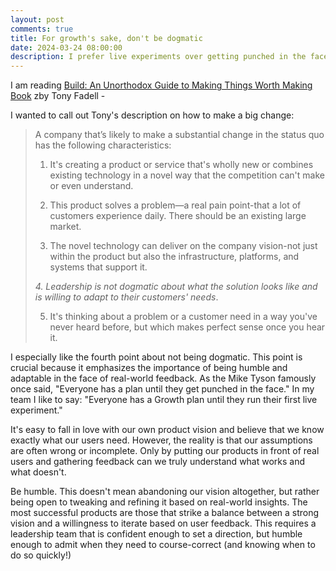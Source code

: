 ```yaml
---
layout: post
comments: true
title: For growth's sake, don't be dogmatic
date: 2024-03-24 08:00:00
description: I prefer live experiments over getting punched in the face
---
```

I am reading [Build: An Unorthodox Guide to Making Things Worth Making Book](https://g.co/kgs/mVUfke) zby Tony Fadell - 

I wanted to call out Tony's description on how to make a big change:

> A company that’s likely to make a substantial change in the status quo has the following characteristics:
>
>1. It's creating a product or service that's wholly new or combines existing technology in a novel way that the competition can't make or even understand.
>
>2. This product solves a problem—a real pain point-that a lot of customers experience daily. There should be an existing large market.
>
>3. The novel technology can deliver on the company vision-not just within the product but also the infrastructure, platforms, and systems that support it.
>
>*4. Leadership is not dogmatic about what the solution looks like and is willing to adapt to their customers' needs*.
>
>5. It's thinking about a problem or a customer need in a way you've never heard before, but which makes perfect sense once you hear it.

I especially like the fourth point about not being dogmatic. This point is crucial because it emphasizes the importance of being humble and adaptable in the face of real-world feedback. As the Mike Tyson famously once said, "Everyone has a plan until they get punched in the face." In my team I like to say: "Everyone has a Growth plan until they run their first live experiment."

It's easy to fall in love with our own product vision and believe that we know exactly what our users need. However, the reality is that our assumptions are often wrong or incomplete. Only by putting our products in front of real users and gathering feedback can we truly understand what works and what doesn't.

Be humble. This doesn't mean abandoning our vision altogether, but rather being open to tweaking and refining it based on real-world insights. The most successful products are those that strike a balance between a strong vision and a willingness to iterate based on user feedback. This requires a leadership team that is confident enough to set a direction, but humble enough to admit when they need to course-correct (and knowing when to do so quickly!)
